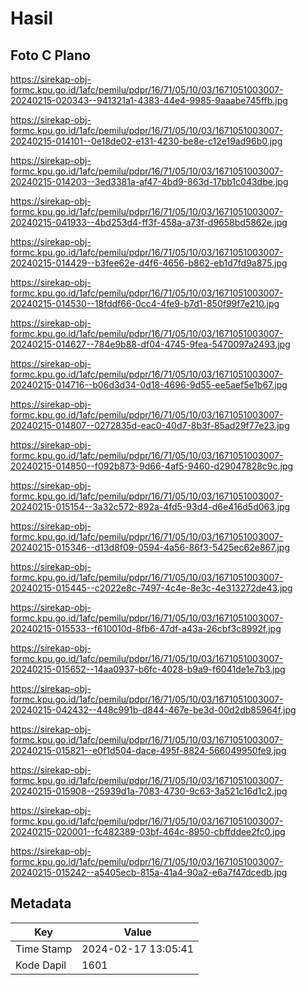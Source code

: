 # Hasil

## Foto C Plano

https://sirekap-obj-formc.kpu.go.id/1afc/pemilu/pdpr/16/71/05/10/03/1671051003007-20240215-020343--941321a1-4383-44e4-9985-9aaabe745ffb.jpg

https://sirekap-obj-formc.kpu.go.id/1afc/pemilu/pdpr/16/71/05/10/03/1671051003007-20240215-014101--0e18de02-e131-4230-be8e-c12e19ad96b0.jpg

https://sirekap-obj-formc.kpu.go.id/1afc/pemilu/pdpr/16/71/05/10/03/1671051003007-20240215-014203--3ed3381a-af47-4bd9-863d-17bb1c043dbe.jpg

https://sirekap-obj-formc.kpu.go.id/1afc/pemilu/pdpr/16/71/05/10/03/1671051003007-20240215-041933--4bd253d4-ff3f-458a-a73f-d9658bd5862e.jpg

https://sirekap-obj-formc.kpu.go.id/1afc/pemilu/pdpr/16/71/05/10/03/1671051003007-20240215-014429--b3fee62e-d4f6-4656-b862-eb1d7fd9a875.jpg

https://sirekap-obj-formc.kpu.go.id/1afc/pemilu/pdpr/16/71/05/10/03/1671051003007-20240215-014530--18fddf66-0cc4-4fe9-b7d1-850f99f7e210.jpg

https://sirekap-obj-formc.kpu.go.id/1afc/pemilu/pdpr/16/71/05/10/03/1671051003007-20240215-014627--784e9b88-df04-4745-9fea-5470097a2493.jpg

https://sirekap-obj-formc.kpu.go.id/1afc/pemilu/pdpr/16/71/05/10/03/1671051003007-20240215-014716--b06d3d34-0d18-4696-9d55-ee5aef5e1b67.jpg

https://sirekap-obj-formc.kpu.go.id/1afc/pemilu/pdpr/16/71/05/10/03/1671051003007-20240215-014807--0272835d-eac0-40d7-8b3f-85ad29f77e23.jpg

https://sirekap-obj-formc.kpu.go.id/1afc/pemilu/pdpr/16/71/05/10/03/1671051003007-20240215-014850--f092b873-9d66-4af5-9460-d29047828c9c.jpg

https://sirekap-obj-formc.kpu.go.id/1afc/pemilu/pdpr/16/71/05/10/03/1671051003007-20240215-015154--3a32c572-892a-4fd5-93d4-d6e416d5d063.jpg

https://sirekap-obj-formc.kpu.go.id/1afc/pemilu/pdpr/16/71/05/10/03/1671051003007-20240215-015346--d13d8f09-0594-4a56-86f3-5425ec62e867.jpg

https://sirekap-obj-formc.kpu.go.id/1afc/pemilu/pdpr/16/71/05/10/03/1671051003007-20240215-015445--c2022e8c-7497-4c4e-8e3c-4e313272de43.jpg

https://sirekap-obj-formc.kpu.go.id/1afc/pemilu/pdpr/16/71/05/10/03/1671051003007-20240215-015533--f610010d-8fb6-47df-a43a-26cbf3c8992f.jpg

https://sirekap-obj-formc.kpu.go.id/1afc/pemilu/pdpr/16/71/05/10/03/1671051003007-20240215-015652--14aa0937-b6fc-4028-b9a9-f6041de1e7b3.jpg

https://sirekap-obj-formc.kpu.go.id/1afc/pemilu/pdpr/16/71/05/10/03/1671051003007-20240215-042432--448c991b-d844-467e-be3d-00d2db85964f.jpg

https://sirekap-obj-formc.kpu.go.id/1afc/pemilu/pdpr/16/71/05/10/03/1671051003007-20240215-015821--e0f1d504-dace-495f-8824-566049950fe9.jpg

https://sirekap-obj-formc.kpu.go.id/1afc/pemilu/pdpr/16/71/05/10/03/1671051003007-20240215-015908--25939d1a-7083-4730-9c63-3a521c16d1c2.jpg

https://sirekap-obj-formc.kpu.go.id/1afc/pemilu/pdpr/16/71/05/10/03/1671051003007-20240215-020001--fc482389-03bf-464c-8950-cbffddee2fc0.jpg

https://sirekap-obj-formc.kpu.go.id/1afc/pemilu/pdpr/16/71/05/10/03/1671051003007-20240215-015242--a5405ecb-815a-41a4-90a2-e6a7f47dcedb.jpg


## Metadata

| Key        | Value               |
| ---------- | ------------------- |
| Time Stamp | 2024-02-17 13:05:41 |
| Kode Dapil | 1601                |



